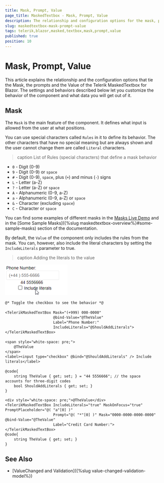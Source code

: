 ```yaml
---
title: Mask, Prompt, Value
page_title: MaskedTextbox - Mask, Prompt, Value
description: The relationship and configuration options for the mask, prompt and value in the Masked Textbox for Blazor.
slug: maskedtextbox-mask-prompt-value
tags: telerik,blazor,masked,textbox,mask,prompt,value
published: true
position: 10
---
```


# Mask, Prompt, Value

This article explains the relationship and the configuration options that tie the Mask, the prompts and the Value of the Telerik MaskedTextbox for Blazor. The settings and behaviors described below let you customize the behavior of the component and what data you will get out of it.

## Mask

The `Mask` is the main feature of the component. It defines what input is allowed from the user at what positions.

You can use special characters called `Rules` in it to define its behavior. The other characters that have no special meaning but are always shown and the user cannot change them are called `Literal` characters.

>caption List of Rules (special characters) that define a mask behavior

- `0` - Digit (0-9)
- `9` - Digit (0-9) or `space`
- `#` - Digit (0-9), `space`, plus (`+`) and minus (`-`) signs
- `L` - Letter (a-Z)
- `?` - Letter (a-Z) or `space`
- `A` - Alphanumeric (0-9, a-Z)
- `a` - Alphanumeric (0-9, a-Z) or `space`
- `&` - Character (excluding `space`)
- `C` - Character or `space`

You can find some examples of different masks in the [Masks Live Demo](https://demos.telerik.com/blazor-ui/maskedtextbox/masks) and in the [Some Sample Masks]({%slug maskedtextbox-overview%}#some-sample-masks) section of the documentation.

By default, the `Value` of the component only includes the rules from the mask. You can, however, also include the literal characters by setting the `IncludeLiterals` parameter to true.

>caption Adding the literals to the value

![Include Literals behavior](images/include-literals.gif)

````CSHTML
@* Toggle the checkbox to see the behavior *@

<TelerikMaskedTextBox Mask="(+999) 000-0000"
                      @bind-Value="@TheValue"
                      Label="Phone Number:"
                      IncludeLiterals="@ShouldAddLiterals">
</TelerikMaskedTextBox>

<span style="white-space: pre;">
    @TheValue
</span>
<label><input type="checkbox" @bind="@ShouldAddLiterals" /> Include literals</label>

@code{
    string TheValue { get; set; } = "44 5556666"; // the space accounts for three-digit codes
    bool ShouldAddLiterals { get; set; }
}
````



````CSHTML
<div style="white-space: pre;">@TheValue</div>
<TelerikMaskedTextBox IncludeLiterals="true" MaskOnFocus="true" PromptPlaceholder="@( "a"[0] )"
                      Prompt="@( "*"[0] )" Mask="0000-0000-0000-0000" @bind-Value="@TheValue"  
                      Label="Credit Card Number:">
</TelerikMaskedTextBox>
@code{
    string TheValue { get; set; }
}
````

## See Also

* [ValueChanged and Validation]({%slug value-changed-validation-model%})

